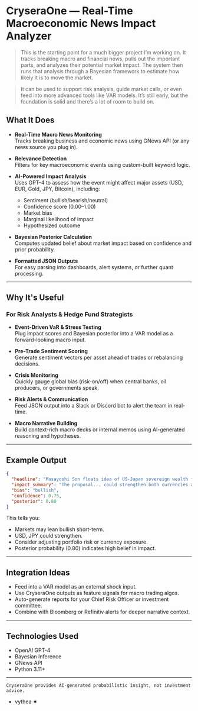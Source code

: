 # CryseraOne — Real-Time Macroeconomic News Impact Analyzer

> This is the starting point for a much bigger project I’m working on. It tracks breaking macro and financial news, pulls out the important parts, and analyzes their potential market impact. The system then runs that analysis through a Bayesian framework to estimate how likely it is to move the market.

> It can be used to support risk analysis, guide market calls, or even feed into more advanced tools like VAR models. It’s still early, but the foundation is solid and there’s a lot of room to build on.

## What It Does

- **Real-Time Macro News Monitoring**  
  Tracks breaking business and economic news using GNews API (or any news source you plug in).

- **Relevance Detection**  
  Filters for key macroeconomic events using custom-built keyword logic.

- **AI-Powered Impact Analysis**  
  Uses GPT-4 to assess how the event might affect major assets (USD, EUR, Gold, JPY, Bitcoin), including:
  - Sentiment (bullish/bearish/neutral)
  - Confidence score (0.00–1.00)
  - Market bias
  - Marginal likelihood of impact
  - Hypothesized outcome

- **Bayesian Posterior Calculation**  
  Computes updated belief about market impact based on confidence and prior probability.

- **Formatted JSON Outputs**  
  For easy parsing into dashboards, alert systems, or further quant processing.

---

## Why It's Useful

### For Risk Analysts & Hedge Fund Strategists

- **Event-Driven VaR & Stress Testing**  
  Plug impact scores and Bayesian posterior into a VAR model as a forward-looking macro input.

- **Pre-Trade Sentiment Scoring**  
  Generate sentiment vectors per asset ahead of trades or rebalancing decisions.

- **Crisis Monitoring**  
  Quickly gauge global bias (risk-on/off) when central banks, oil producers, or governments speak.

- **Risk Alerts & Communication**  
  Feed JSON output into a Slack or Discord bot to alert the team in real-time.

- **Macro Narrative Building**  
  Build context-rich macro decks or internal memos using AI-generated reasoning and hypotheses.

---

## Example Output

```json
{
  "headline": "Masayoshi Son floats idea of US-Japan sovereign wealth fund",
  "impact_summary": "The proposal... could strengthen both currencies and raise oil prices.",
  "bias": "bullish",
  "confidence": 0.75,
  "posterior": 0.80
}
```

This tells you:
- Markets may lean bullish short-term.
- USD, JPY could strengthen.
- Consider adjusting portfolio risk or currency exposure.
- Posterior probability (0.80) indicates high belief in impact.

---

## Integration Ideas

- Feed into a VAR model as an external shock input.
- Use CryseraOne outputs as feature signals for macro trading algos.
- Auto-generate reports for your Chief Risk Officer or investment committee.
- Combine with Bloomberg or Refinitiv alerts for deeper narrative context.

---

## Technologies Used

- OpenAI GPT-4
- Bayesian Inference
- GNews API
- Python 3.11+

---

`CryseraOne provides AI-generated probabilistic insight, not investment advice.`

- vythea ✷

